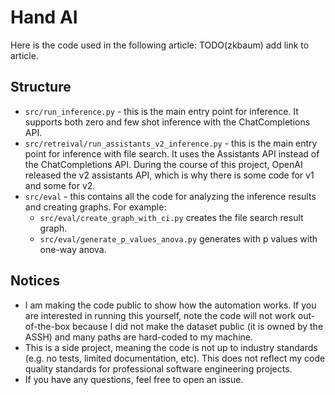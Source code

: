 # Hand AI 

Here is the code used in the following article: TODO(zkbaum) add link to article.

## Structure

* `src/run_inference.py` - this is the main entry point for inference. It supports both zero and few shot inference with the ChatCompletions API.
* `src/retreival/run_assistants_v2_inference.py` - this is the main entry point for inference with file search. It uses the Assistants API instead of the ChatCompletions API. During the course of this project, OpenAI released the v2 assistants API, which is why there is some code for v1 and some for v2.
* `src/eval` - this contains all the code for analyzing the inference results and creating graphs. For example:
   * `src/eval/create_graph_with_ci.py` creates the file search result graph.
   * `src/eval/generate_p_values_anova.py` generates with p values with one-way anova. 


## Notices

* I am making the code public to show how the automation works. If you are interested in running this yourself, note the code will not work out-of-the-box because I did not make the dataset public (it is owned by the ASSH) and many paths are hard-coded to my machine. 
* This is a side project, meaning the code is not up to industry standards (e.g. no tests, limited documentation, etc). This does not reflect my code quality standards for professional software engineering projects.
* If you have any questions, feel free to open an issue.
